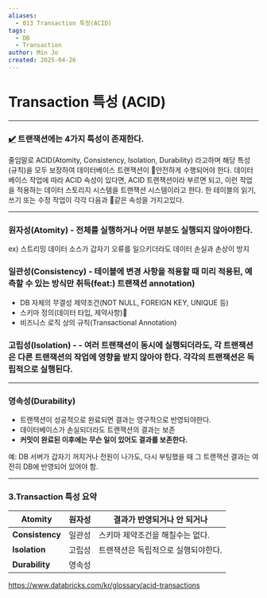 ```yaml
---
aliases:
  - 013 Transaction 특정(ACID)
tags:
  - DB
  - Transaction
author: Min Jo
created: 2025-04-26
---
```

# Transaction 특성 (ACID) 
---


### [✔️](https://engineerinsight.tistory.com/210#%E2%9C%94%EF%B8%8F%20%EA%B0%9C%EB%85%90-1)  트랜잭션에는 4가지 특성이 존재한다.  

줄임말로 ACID(Atomity, Consistency, Isolation, Durability) 라고하며 해당 특성(규칙)을 
모두 보장하여 데이터베이스 트랜잭션이 안전하게 수행되어야 한다.
데이터베이스 작업에 따라 ACID 속성이 있다면, ACID 트랜잭션이라 부르면 되고, 
이런 작업을 적용하는 데이터 스토리지 시스템을 트랜잭션 시스템이라고 한다.
한 테이블의 읽기, 쓰기 또는 수정 작업이 각각 다음과 같은 속성을 가지고있다.

---

### 원자성(Atomity) - 전체를 실행하거나 어떤 부분도 실행되지 않아야한다.
ex) 스트리밍 데이터 소스가 갑자기 오류를 일으키더라도 데이터 손실과 손상이 방지 

### 일관성(Consistency) - 테이블에 변경 사항을 적용할 때 미리 적용된, 예측할 수 있는 방식만 취득(feat:) 트랜잭션 annotation) 

- DB 자체의 무결성 제약조건(NOT NULL, FOREIGN KEY, UNIQUE 등)
- 스키마 정의(데이터 타입, 제약사항)
- 비즈니스 로직 상의 규칙(Transactional Annotation)

### 고립성(Isolation) - - 여러 트랜잭션이 동시에 실행되더라도, 각 트랜잭션은 다른 트랜잭션의 작업에 영향을 받지 않아야 한다. 각각의 트랜잭션은 독립적으로 실행된다.

---

### 영속성(Durability)
- 트랜잭션이 성공적으로 완료되면 결과는 영구적으로 반영되야한다.
- 데이터베이스가 손실되더라도 트랜잭션의 결과는 보존  
- **커밋이 완료된 이후에는 무슨 일이 있어도 결과를 보존한다.**

예: DB 서버가 갑자기 꺼지거나 전원이 나가도, 다시 부팅했을 때 그 트랜잭션 결과는 여전히 DB에 반영되어 있어야 함.

---

### 3.Transaction 특성 요약 

| **Atomity**     | 원자성 | 결과가 반영되거나 안 되거나     |
| --------------- | --- | ------------------- |
| **Consistency** | 일관성 | 스키마 제약조건을 해칠수는 없다.  |
| **Isolation**   | 고립성 | 트랜잭션은 독립적으로 실행되야한다. |
| **Durability**  | 영속성 |                     |


https://www.databricks.com/kr/glossary/acid-transactions

